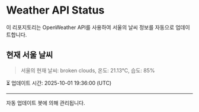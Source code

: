 
# Weather API Status

이 리포지토리는 OpenWeather API를 사용하여 서울의 날씨 정보를 자동으로 업데이트합니다.

## 현재 서울 날씨
> 서울의 현재 날씨: broken clouds, 온도: 21.13°C, 습도: 85%

⏳ 업데이트 시간: 2025-10-01 19:36:00 (UTC)

---
자동 업데이트 봇에 의해 관리됩니다.
